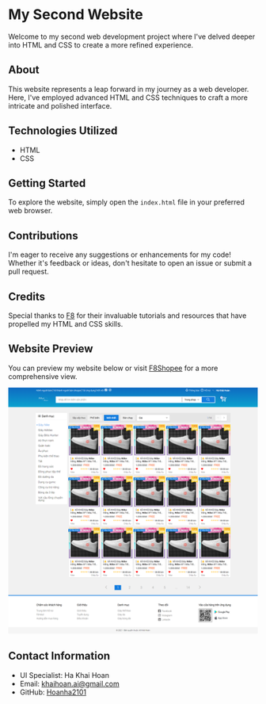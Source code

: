 # My Second Website

Welcome to my second web development project where I've delved deeper into HTML and CSS to create a more refined experience.

## About

This website represents a leap forward in my journey as a web developer. Here, I've employed advanced HTML and CSS techniques to craft a more intricate and polished interface.

## Technologies Utilized

- HTML
- CSS

## Getting Started

To explore the website, simply open the `index.html` file in your preferred web browser.

## Contributions

I'm eager to receive any suggestions or enhancements for my code! Whether it's feedback or ideas, don't hesitate to open an issue or submit a pull request.

## Credits

Special thanks to [F8](https://fullstack.edu.vn/) for their invaluable tutorials and resources that have propelled my HTML and CSS skills.

## Website Preview

You can preview my website below or visit [F8Shopee](https://hoanha2101.github.io/F8Shopee/) for a more comprehensive view.

<img src="illustration/F8shopee.png">

## Contact Information
   - UI Specialist: Ha Khai Hoan
   - Email: khaihoan.ai@gmail.com
   - GitHub: [Hoanha2101](https://github.com/Hoanha2101)
